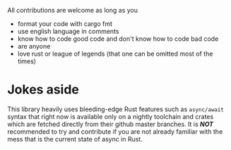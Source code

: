 All contributions are welcome as long as you 

* format your code with cargo fmt
* use english language in comments
* know how to code good code and don't know how to code bad code
* are anyone
* love rust or league of legends (that one can be omitted most of the times)

# Jokes aside
This library heavily uses bleeding-edge Rust features such as `async/await` syntax 
that right now is available only on a nightly toolchain and crates which are fetched directly from 
their github master branches. It is ***NOT*** recommended to try and contribute if you are not already familiar 
with the mess that is the current state of async in Rust.